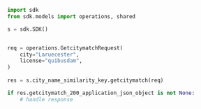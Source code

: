 <!-- Start SDK Example Usage -->
```python
import sdk
from sdk.models import operations, shared

s = sdk.SDK()


req = operations.GetcitymatchRequest(
    city="Laruecester",
    license="quibusdam",
)
    
res = s.city_name_similarity_key.getcitymatch(req)

if res.getcitymatch_200_application_json_object is not None:
    # handle response
```
<!-- End SDK Example Usage -->